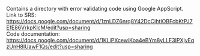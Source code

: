 Contains a directory with error validating code using Google AppScript.  
Link to SRS: https://docs.google.com/document/d/1znLDZ6nrq8Y42DcCjhtIOBFcbKtPJ7EfE86VrkpKlcM/edit?usp=sharing  
Code documentation: https://docs.google.com/document/d/1KLiPXcewiKoa4eBYm8yLLF3IPXjvEqzUnH8lUawF1Qs/edit?usp=sharing
